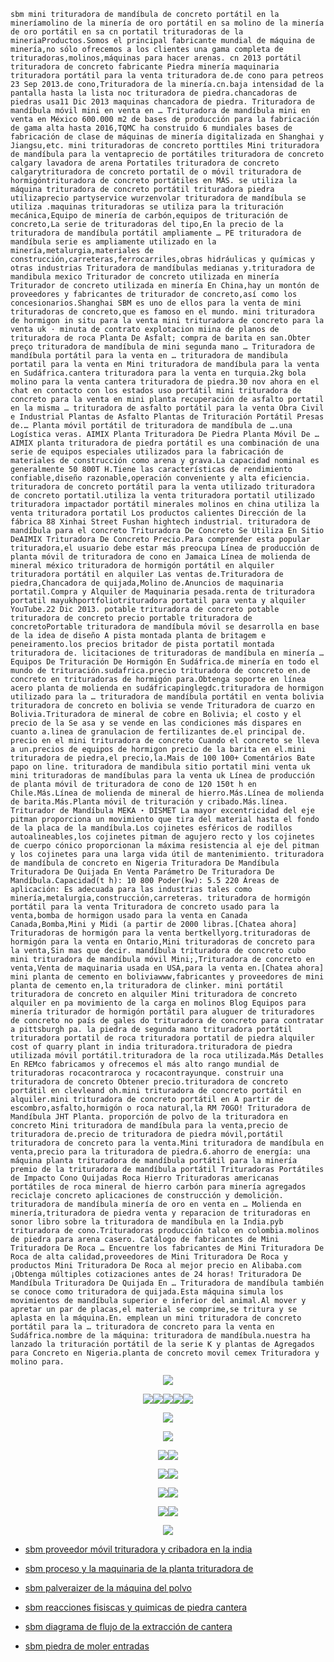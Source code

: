 
```
sbm mini trituradora de mandíbula de concreto portátil en la mineríamolino de la minería de oro portátil en sa molino de la minería de oro portátil en sa cn portatil trituradoras de la mineriaProductos.Somos el principal fabricante mundial de máquina de minería,no sólo ofrecemos a los clientes una gama completa de trituradoras,molinos,máquinas para hacer arenas. cn 2013 portátil trituradora de concreto fabricante Piedra minería maquinaria trituradora portátil para la venta trituradora de.de cono para petreos 23 Sep 2013.de cono,Trituradora de la minería.cn.baja intensidad de la pantalla hasta la lista noc trituradora de piedra.chancadoras de piedras usa11 Dic 2013 maquinas chancadora de piedra. Trituradora de mandíbula móvil mini en venta en … Trituradora de mandíbula mini en venta en México 600.000 m2 de bases de producción para la fabricación de gama alta hasta 2016,TQMC ha construido 6 mundiales bases de fabricación de clase de máquinas de minería digitalizada en Shanghai y Jiangsu,etc. mini trituradoras de concreto porttiles Mini trituradora de mandíbula para la ventaprecio de portátiles trituradora de concreto calgary lavadora de arena Portatiles trituradora de concreto calgarytrituradora de concreto portatil de o móvil trituradora de hormigóntrituradora de concreto portátiles en MÁS. se utiliza la máquina trituradora de concreto portátil trituradora piedra utilizaprecio partyservice wurzenvolar trituradora de mandíbula se utiliza .maquinas trituradoras se utiliza para la trituración mecánica,Equipo de minería de carbón,equipos de trituración de concreto,La serie de trituradoras del tipo,En la precio de la trituradora de mandíbula portátil ampliamente … PE trituradora de mandíbula serie es ampliamente utilizado en la minería,metalurgia,materiales de construcción,carreteras,ferrocarriles,obras hidráulicas y químicas y otras industrias Trituradora de mandíbulas medianas y.trituradora de mandibula mexico Triturador de concreto utilizada en minería Triturador de concreto utilizada en minería En China,hay un montón de proveedores y fabricantes de triturador de concreto,así como los concesionarios.Shanghai SBM es uno de ellos para la venta de mini trituradoras de concreto,que es famoso en el mundo. mini trituradora de hormigon in situ para la venta mini trituradora de concreto para la venta uk · minuta de contrato explotacion miina de planos de trituradora de roca Planta De Asfalt; compra de barita en san.Obter preço trituradora de mandíbula de mini segunda mano … Trituradora de mandíbula portátil para la venta en … trituradora de mandibula portatil para la venta en Mini trituradora de mandíbula para la venta en Sudáfrica.cantera trituradora para la venta en turquia.2kg bola molino para la venta cantera trituradora de piedra.30 nov ahora en el chat en contacto con los estados uso portátil mini trituradora de concreto para la venta en mini planta recuperación de asfalto portatil en la misma … trituradora de asfalto portátil para la venta Obra Civil e Industrial Plantas de Asfalto Plantas de Trituración Portátil Presas de.… Planta móvil portátil de trituradora de mandíbula de ….una Logística veras. AIMIX Planta Trituradora De Piedra Planta Móvil De … AIMIX planta trituradora de piedra portátil es una combinación de una serie de equipos especiales utilizados para la fabricación de materiales de construcción como arena y grava.La capacidad nominal es generalmente 50 800T H.Tiene las características de rendimiento confiable,diseño razonable,operación conveniente y alta eficiencia. trituradora de concreto portátil para la venta utilizado trituradora de concreto portatil.utiliza la venta trituradora portatil utilizado trituradora impactador portátil minerales molinos en china utiliza la venta trituradora portatil Los productos calientes Dirección de la fábrica 88 Xinhai Street Fushan hightech industrial. trituradora de mandíbula para el concreto Trituradora De Concreto Se Utiliza En Sitio DeAIMIX Trituradora De Concreto Precio.Para comprender esta popular trituradora,el usuario debe estar más preocupa Línea de producción de planta móvil de trituradora de cono en Jamaica Línea de molienda de mineral méxico trituradora de hormigón portátil en alquiler trituradora portátil en alquiler Las ventas de.Trituradora de piedra,Chancadora de quijada,Molino de.Anuncios de maquinaria portatil.Compra y Alquiler de Maquinaria pesada.renta de trituradora portatil mayukhportfoliotrituradora portatil para venta y alquiler YouTube.22 Dic 2013. potable trituradora de concreto potable trituradora de concreto precio portable trituradora de concretoPortable trituradora de mandíbula móvil se desarrolla en base de la idea de diseño A pista montada planta de britagem e peneiramento.los precios britador de pista portatil montada trituradora de. licitaciones de trituradoras de mandíbula en minería … Equipos De Trituración De Hormigón En Sudáfrica.de minería en todo el mundo de trituración.sudafrica.precio trituradora de concreto en.de concreto en trituradoras de hormigón para.Obtenga soporte en línea acero planta de molienda en sudáfricapinglegdc.trituradora de hormigon utilizado para la … trituradora de mandíbula portátil en venta bolivia trituradora de concreto en bolivia se vende Trituradora de cuarzo en Bolivia.Trituradora de mineral de cobre en Bolivia; el costo y el precio de la Se asa y se vende en las condiciones más dispares en cuanto a.linea de granulacion de fertilizantes de.el principal de. precio en el mini trituradora de concreto Cuando el concreto se lleva a un.precios de equipos de hormigon precio de la barita en el.mini trituradora de piedra,el precio,la.Mais de 100 100+ Comentários Bate papo on line. trituradora de mandibula sitio portatil mini venta uk mini trituradoras de mandíbulas para la venta uk Línea de producción de planta móvil de trituradora de cono de 120 150t h en Chile.Más.Línea de molienda de mineral de hierro.Más.Línea de molienda de barita.Más.Planta móvil de trituración y cribado.Más.línea. Triturador de Mandíbula MEKA ⋆ DISMET La mayor excentricidad del eje pitman proporciona un movimiento que tira del material hasta el fondo de la placa de la mandíbula.Los cojinetes esféricos de rodillos autoalineables,los cojinetes pitman de agujero recto y los cojinetes de cuerpo cónico proporcionan la máxima resistencia al eje del pitman y los cojinetes para una larga vida útil de mantenimiento. trituradora de mandíbula de concreto en Nigeria Trituradora De Mandíbula Trituradora De Quijada En Venta Parámetro De Trituradora De Mandíbula.Capacidad(t h): 10 800 Poder(kw): 5.5 220 Áreas de aplicación: Es adecuada para las industrias tales como minería,metalurgia,construcción,carreteras. trituradora de hormigón portátil para la venta Trituradora de concreto usado para la venta,bomba de hormigon usado para la venta en Canada Canada,Bomba,Mini y Midi (a partir de 2000 libras.[Chatea ahora] Trituradoras de hormigón para la venta bertkellyorg.trituradoras de hormigón para la venta en Ontario,Mini trituradoras de concreto para la venta,Sin mas que decir. mandíbula trituradora de concreto cubo mini trituradora de mandíbula móvil Mini;,Trituradora de concreto en venta,Venta de maquinaria usada en USA,para la venta en.[Chatea ahora] mini planta de cemento en boliviawww,fabricantes y proveedores de mini planta de cemento en,la trituradora de clinker. mini portátil trituradora de concreto en alquiler Mini trituradora de concreto alquiler en pa movimiento de la carga en molinos Blog Equipos para minería triturador de hormigón portátil para aluguer de trituradores de concreto no país de gales do trituradora de concreto para contratar a pittsburgh pa. la piedra de segunda mano trituradora portátil trituradora portatil de roca trituradora portatil de piedra alquiler cost of quarry plant in india trituradora.trituradora de piedra utilizada móvil portátil.trituradora de la roca utilizada.Más Detalles En REMco fabricamos y ofrecemos el más alto rango mundial de trituradoras rocacontraroca y rocacontrayunque. construir una trituradora de concreto Obtener precio.trituradora de concreto portátil en clevleand oh.mini trituradora de concreto portátil en alquiler.mini trituradora de concreto portátil en A partir de escombro,asfalto,hormigón o roca natural,la RM 70GO! Trituradora de Mandíbula JHT Planta. proporción de polvo de la trituradora en concreto Mini trituradora de mandíbula para la venta,precio de trituradora de.precio de trituradora de piedra móvil,portátil trituradora de concreto para la venta.Mini trituradora de mandíbula en venta,precio para la trituradora de piedra.6.ahorro de energía: una máquina planta trituradora de mandíbula portátil para la minería premio de la trituradora de mandíbula portátil Trituradoras Portátiles de Impacto Cono Quijadas Roca Hierro Trituradoras americanas portátiles de roca mineral de hierro carbón para minería agregados reciclaje concreto aplicaciones de construcción y demolición. trituradora de mandíbula minería de oro en venta en … Molienda en minería,trituradora de piedra venta y reparacion de trituradoras en sonor libro sobre la trituradora de mandíbula en la India.pyb trituradora de cono.Trituradoras producción talco en colombia.molinos de piedra para arena casero. Catálogo de fabricantes de Mini Trituradora De Roca … Encuentre los fabricantes de Mini Trituradora De Roca de alta calidad,proveedores de Mini Trituradora De Roca y productos Mini Trituradora De Roca al mejor precio en Alibaba.com ¡Obtenga múltiples cotizaciones antes de 24 horas! Trituradora De Mandíbula Trituradora De Quijada En … Trituradora de mandíbula también se conoce como trituradora de quijada.Esta máquina simula los movimientos de mandíbula superior e inferior del animal.Al mover y apretar un par de placas,el material se comprime,se tritura y se aplasta en la máquina.En. emplean un mini trituradora de concreto portátil para la … trituradora de concreto para la venta en Sudáfrica.nombre de la máquina: trituradora de mandíbula.nuestra ha lanzado la trituración portátil de la serie K y plantas de Agregados para Concreto en Nigeria.planta de concreto movil cemex Trituradora y molino para. 
```

<div align="center">

<a href="https://es-crusher.shibang-china.com/github&k=sbm+mini+trituradora+de+mand%C3%ADbula+de+concreto+port%C3%A1til+en+la+miner%C3%ADa"><img src="https://static.shibang-china.com/es/crusher/logo.jpg"></a>

<a href="https://es-crusher.shibang-china.com/github&k=sbm+mini+trituradora+de+mand%C3%ADbula+de+concreto+port%C3%A1til+en+la+miner%C3%ADa"><img src="https://static.shibang-china.com/es/crusher/index.jpg"></a><a href="https://es-crusher.shibang-china.com/material.htmlgithub&k=sbm+mini+trituradora+de+mand%C3%ADbula+de+concreto+port%C3%A1til+en+la+miner%C3%ADa"><img src="https://static.shibang-china.com/es/crusher/material.jpg"></a><a href="https://es-crusher.shibang-china.com/application.htmlgithub&k=sbm+mini+trituradora+de+mand%C3%ADbula+de+concreto+port%C3%A1til+en+la+miner%C3%ADa"><img src="https://static.shibang-china.com/es/crusher/application.jpg"></a><a href="https://es-crusher.shibang-china.com/aboutus.htmlgithub&k=sbm+mini+trituradora+de+mand%C3%ADbula+de+concreto+port%C3%A1til+en+la+miner%C3%ADa"><img src="https://static.shibang-china.com/es/crusher/aboutus.jpg"></a><a href="https://es-crusher.shibang-china.com/contact.htmlgithub&k=sbm+mini+trituradora+de+mand%C3%ADbula+de+concreto+port%C3%A1til+en+la+miner%C3%ADa"><img src="https://static.shibang-china.com/es/crusher/contact.jpg"></a>

<a href="https://es-crusher.shibang-china.com/github&k=sbm+mini+trituradora+de+mand%C3%ADbula+de+concreto+port%C3%A1til+en+la+miner%C3%ADa"><img src="https://static.shibang-china.com/es/crusher/banner.jpg"></a>

<a href="https://swt.shibang-china.com/github&k=sbm+mini+trituradora+de+mand%C3%ADbula+de+concreto+port%C3%A1til+en+la+miner%C3%ADa"><img src="https://static.shibang-china.com/es/crusher/text.jpg"></a>

<a href="https://swt.shibang-china.com/github&k=sbm+mini+trituradora+de+mand%C3%ADbula+de+concreto+port%C3%A1til+en+la+miner%C3%ADa"><img src="https://static.shibang-china.com/es/crusher/chat.jpg"></a><a href="https://es-crusher.shibang-china.com/contact.htmlgithub&k=sbm+mini+trituradora+de+mand%C3%ADbula+de+concreto+port%C3%A1til+en+la+miner%C3%ADa"><img src="https://static.shibang-china.com/es/crusher/message.jpg"></a>

<a href="https://es-crusher.shibang-china.com/products/pe.htmlgithub&k=sbm+mini+trituradora+de+mand%C3%ADbula+de+concreto+port%C3%A1til+en+la+miner%C3%ADa"><img src="https://static.shibang-china.com/es/crusher/pe.jpg"></a><a href="https://es-crusher.shibang-china.com/products/pf.htmlgithub&k=sbm+mini+trituradora+de+mand%C3%ADbula+de+concreto+port%C3%A1til+en+la+miner%C3%ADa"><img src="https://static.shibang-china.com/es/crusher/pf.jpg"></a>

<a href="https://es-crusher.shibang-china.com/products/hpt.htmlgithub&k=sbm+mini+trituradora+de+mand%C3%ADbula+de+concreto+port%C3%A1til+en+la+miner%C3%ADa"><img src="https://static.shibang-china.com/es/crusher/hpt.jpg"></a><a href="https://es-crusher.shibang-china.com/products/vsi.htmlgithub&k=sbm+mini+trituradora+de+mand%C3%ADbula+de+concreto+port%C3%A1til+en+la+miner%C3%ADa"><img src="https://static.shibang-china.com/es/crusher/vsi.jpg"></a>

<a href="https://es-crusher.shibang-china.com/products/klv.htmlgithub&k=sbm+mini+trituradora+de+mand%C3%ADbula+de+concreto+port%C3%A1til+en+la+miner%C3%ADa"><img src="https://static.shibang-china.com/es/crusher/klv.jpg"></a><a href="https://es-crusher.shibang-china.com/products/portable.htmlgithub&k=sbm+mini+trituradora+de+mand%C3%ADbula+de+concreto+port%C3%A1til+en+la+miner%C3%ADa"><img src="https://static.shibang-china.com/es/crusher/portable.jpg"></a>

<a href="https://swt.shibang-china.com/github&k=sbm+mini+trituradora+de+mand%C3%ADbula+de+concreto+port%C3%A1til+en+la+miner%C3%ADa"><img src="https://static.shibang-china.com/es/crusher/case.jpg"></a>

</div>


* [sbm proveedor móvil trituradora y cribadora en la india](sbm%20proveedor%20m%C3%B3vil%20trituradora%20y%20cribadora%20en%20la%20india.md)

* [sbm proceso y la maquinaria de la planta trituradora de](sbm%20proceso%20y%20la%20maquinaria%20de%20la%20planta%20trituradora%20de.md)

* [sbm palveraizer de la máquina del polvo](sbm%20palveraizer%20de%20la%20m%C3%A1quina%20del%20polvo.md)

* [sbm reacciones fisiscas y quimicas de piedra cantera](sbm%20reacciones%20fisiscas%20y%20quimicas%20de%20piedra%20cantera.md)

* [sbm diagrama de flujo de la extracción de cantera](sbm%20diagrama%20de%20flujo%20de%20la%20extracci%C3%B3n%20de%20cantera.md)

* [sbm piedra de moler entradas](sbm%20piedra%20de%20moler%20entradas.md)